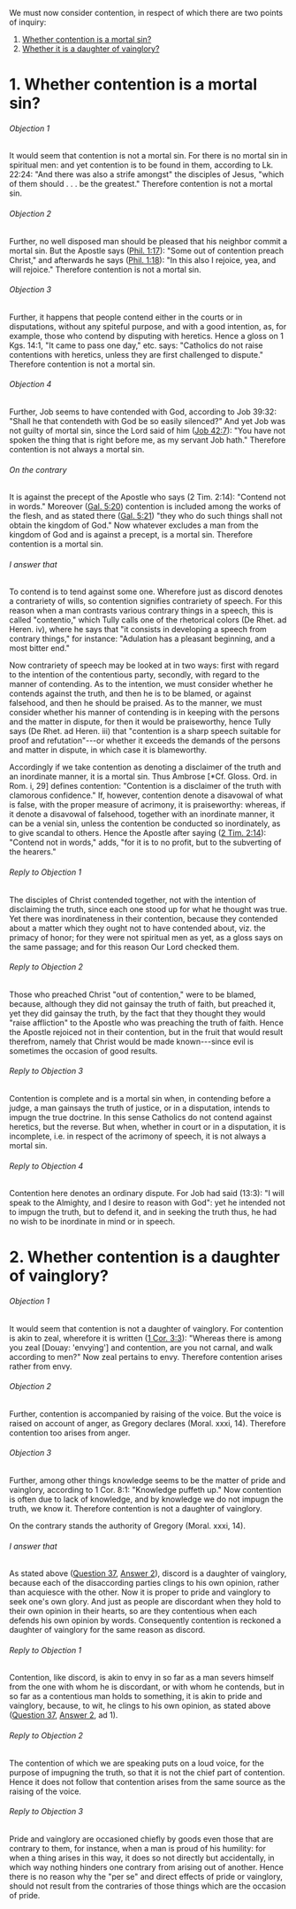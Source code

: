 We must now consider contention, in respect of which there are two points of inquiry:  

1. [ Whether contention is a mortal sin?](#1.%20Whether%20contention%20is%20a%20mortal%20sin?)
2. [ Whether it is a daughter of vainglory?](#2.%20Whether%20contention%20is%20a%20daughter%20of%20vainglory?)



# 1. Whether contention is a mortal sin? 

###### Objection 1
It would seem that contention is not a mortal sin. For there is no mortal sin in spiritual men: and yet contention is to be found in them, according to Lk. 22:24: "And there was also a strife amongst" the disciples of Jesus, "which of them should . . . be the greatest." Therefore contention is not a mortal sin.  

###### Objection 2
Further, no well disposed man should be pleased that his neighbor commit a mortal sin. But the Apostle says ([Phil. 1:17](http://bible.gospelcom.net/bible?Phil++1:17)): "Some out of contention preach Christ," and afterwards he says ([Phil. 1:18](http://bible.gospelcom.net/bible?Phil++1:18)): "In this also I rejoice, yea, and will rejoice." Therefore contention is not a mortal sin.  

###### Objection 3
Further, it happens that people contend either in the courts or in disputations, without any spiteful purpose, and with a good intention, as, for example, those who contend by disputing with heretics. Hence a gloss on 1 Kgs. 14:1, "It came to pass one day," etc. says: "Catholics do not raise contentions with heretics, unless they are first challenged to dispute." Therefore contention is not a mortal sin.  

###### Objection 4
Further, Job seems to have contended with God, according to Job 39:32: "Shall he that contendeth with God be so easily silenced?" And yet Job was not guilty of mortal sin, since the Lord said of him ([Job 42:7](http://bible.gospelcom.net/bible?Job+42:7)): "You have not spoken the thing that is right before me, as my servant Job hath." Therefore contention is not always a mortal sin.  

###### On the contrary
It is against the precept of the Apostle who says (2 Tim. 2:14): "Contend not in words." Moreover ([Gal. 5:20](http://bible.gospelcom.net/bible?Gal++5:20)) contention is included among the works of the flesh, and as stated there ([Gal. 5:21](http://bible.gospelcom.net/bible?Gal++5:21)) "they who do such things shall not obtain the kingdom of God." Now whatever excludes a man from the kingdom of God and is against a precept, is a mortal sin. Therefore contention is a mortal sin.  

###### I answer that
To contend is to tend against some one. Wherefore just as discord denotes a contrariety of wills, so contention signifies contrariety of speech. For this reason when a man contrasts various contrary things in a speech, this is called "contentio," which Tully calls one of the rhetorical colors (De Rhet. ad Heren. iv), where he says that "it consists in developing a speech from contrary things," for instance: "Adulation has a pleasant beginning, and a most bitter end."  

Now contrariety of speech may be looked at in two ways: first with regard to the intention of the contentious party, secondly, with regard to the manner of contending. As to the intention, we must consider whether he contends against the truth, and then he is to be blamed, or against falsehood, and then he should be praised. As to the manner, we must consider whether his manner of contending is in keeping with the persons and the matter in dispute, for then it would be praiseworthy, hence Tully says (De Rhet. ad Heren. iii) that "contention is a sharp speech suitable for proof and refutation"---or whether it exceeds the demands of the persons and matter in dispute, in which case it is blameworthy.  

Accordingly if we take contention as denoting a disclaimer of the truth and an inordinate manner, it is a mortal sin. Thus Ambrose \[\*Cf. Gloss. Ord. in Rom. i, 29\] defines contention: "Contention is a disclaimer of the truth with clamorous confidence." If, however, contention denote a disavowal of what is false, with the proper measure of acrimony, it is praiseworthy: whereas, if it denote a disavowal of falsehood, together with an inordinate manner, it can be a venial sin, unless the contention be conducted so inordinately, as to give scandal to others. Hence the Apostle after saying ([2 Tim. 2:14](http://bible.gospelcom.net/bible?2+Tim++2:14)): "Contend not in words," adds, "for it is to no profit, but to the subverting of the hearers."  

###### Reply to Objection 1
The disciples of Christ contended together, not with the intention of disclaiming the truth, since each one stood up for what he thought was true. Yet there was inordinateness in their contention, because they contended about a matter which they ought not to have contended about, viz. the primacy of honor; for they were not spiritual men as yet, as a gloss says on the same passage; and for this reason Our Lord checked them.  

###### Reply to Objection 2
Those who preached Christ "out of contention," were to be blamed, because, although they did not gainsay the truth of faith, but preached it, yet they did gainsay the truth, by the fact that they thought they would "raise affliction" to the Apostle who was preaching the truth of faith. Hence the Apostle rejoiced not in their contention, but in the fruit that would result therefrom, namely that Christ would be made known---since evil is sometimes the occasion of good results.  

###### Reply to Objection 3
Contention is complete and is a mortal sin when, in contending before a judge, a man gainsays the truth of justice, or in a disputation, intends to impugn the true doctrine. In this sense Catholics do not contend against heretics, but the reverse. But when, whether in court or in a disputation, it is incomplete, i.e. in respect of the acrimony of speech, it is not always a mortal sin.  

###### Reply to Objection 4
Contention here denotes an ordinary dispute. For Job had said (13:3): "I will speak to the Almighty, and I desire to reason with God": yet he intended not to impugn the truth, but to defend it, and in seeking the truth thus, he had no wish to be inordinate in mind or in speech.  




# 2. Whether contention is a daughter of vainglory? 

###### Objection 1
It would seem that contention is not a daughter of vainglory. For contention is akin to zeal, wherefore it is written ([1 Cor. 3:3](http://bible.gospelcom.net/bible?1+Cor++3:3)): "Whereas there is among you zeal \[Douay: 'envying'\] and contention, are you not carnal, and walk according to men?" Now zeal pertains to envy. Therefore contention arises rather from envy.  

###### Objection 2
Further, contention is accompanied by raising of the voice. But the voice is raised on account of anger, as Gregory declares (Moral. xxxi, 14). Therefore contention too arises from anger.  

###### Objection 3
Further, among other things knowledge seems to be the matter of pride and vainglory, according to 1 Cor. 8:1: "Knowledge puffeth up." Now contention is often due to lack of knowledge, and by knowledge we do not impugn the truth, we know it. Therefore contention is not a daughter of vainglory.  

On the contrary stands the authority of Gregory (Moral. xxxi, 14).

###### I answer that
As stated above ([Question 37](37.%20Discord,%20Which%20Is%20Contrary%20to%20Peace.md), [Answer 2](37.%20Discord,%20Which%20Is%20Contrary%20to%20Peace.md#2.%20Whether%20discord%20is%20a%20daughter%20of%20vainglory?%20)), discord is a daughter of vainglory, because each of the disaccording parties clings to his own opinion, rather than acquiesce with the other. Now it is proper to pride and vainglory to seek one's own glory. And just as people are discordant when they hold to their own opinion in their hearts, so are they contentious when each defends his own opinion by words. Consequently contention is reckoned a daughter of vainglory for the same reason as discord.  

###### Reply to Objection 1
Contention, like discord, is akin to envy in so far as a man severs himself from the one with whom he is discordant, or with whom he contends, but in so far as a contentious man holds to something, it is akin to pride and vainglory, because, to wit, he clings to his own opinion, as stated above ([Question 37](37.%20Discord,%20Which%20Is%20Contrary%20to%20Peace.md), [Answer 2](37.%20Discord,%20Which%20Is%20Contrary%20to%20Peace.md#2.%20Whether%20discord%20is%20a%20daughter%20of%20vainglory?%20), ad 1).  

###### Reply to Objection 2
The contention of which we are speaking puts on a loud voice, for the purpose of impugning the truth, so that it is not the chief part of contention. Hence it does not follow that contention arises from the same source as the raising of the voice.  

###### Reply to Objection 3
Pride and vainglory are occasioned chiefly by goods even those that are contrary to them, for instance, when a man is proud of his humility: for when a thing arises in this way, it does so not directly but accidentally, in which way nothing hinders one contrary from arising out of another. Hence there is no reason why the "per se" and direct effects of pride or vainglory, should not result from the contraries of those things which are the occasion of pride.